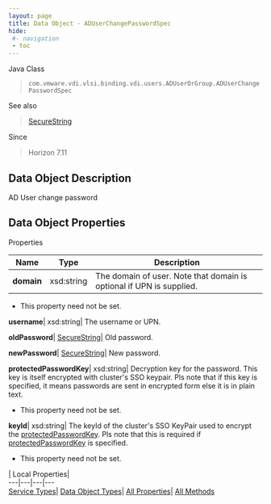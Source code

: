 ```yaml
---
layout: page
title: Data Object - ADUserChangePasswordSpec
hide:
 #- navigation
 - toc
---
```






Java Class  
> `com.vmware.vdi.vlsi.binding.vdi.users.ADUserOrGroup.ADUserChangePasswordSpec`

See also  
> [SecureString](vdi.util.SecureString.md)

Since  
> Horizon 7.11


## Data Object Description 

AD User change password 

## Data Object Properties

Properties

Name |  Type |  Description   
---|---|---  
**domain**|  xsd:string|  The domain of user. Note that domain is optional if UPN is supplied.   


* This property need not be set.

  
**username**|  xsd:string|  The username or UPN.   
  
**oldPassword**| [SecureString](vdi.util.SecureString.md)|  Old password.   
  
**newPassword**| [SecureString](vdi.util.SecureString.md)|  New password.   
  
**protectedPasswordKey**|  xsd:string|  Decryption key for the password. This key is itself encrypted with cluster's SSO keypair. Pls note that if this key is specified, it means passwords are sent in encrypted form else it is in plain text.   


* This property need not be set.

  
**keyId**|  xsd:string|  The keyId of the cluster's SSO KeyPair used to encrypt the [protectedPasswordKey](vdi.users.ADUserOrGroup.ADUserChangePasswordSpec.md#protectedPasswordKey). Pls note that this is required if [protectedPasswordKey](vdi.users.ADUserOrGroup.ADUserChangePasswordSpec.md#protectedPasswordKey) is specified.   


* This property need not be set.

  
  
  
 | Local Properties|   
---|---|---|---  
[Service Types](index-mo_types.md)| [Data Object Types](index-do_types.md)| [All Properties](index-properties.md)| [All Methods](index-methods.md)  
  
  
